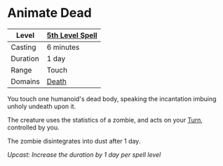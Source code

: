 # Animate Dead

| Level    | [5th Level Spell](../../../Spell%20Level.md) |
| -------- | -------------------------------------------- |
| Casting  | 6 minutes                                    |
| Duration | 1 day                                        |
| Range    | Touch                                        |
| Domains  | [Death](../../../Spell%20Domains/Death.md)   |


You touch one humanoid's dead body, speaking the incantation imbuing unholy undeath upon it.

The creature uses the statistics of a zombie, and acts on your [Turn](../../../../Game%20Procedures/Turn.md), controlled by you. 

The zombie disintegrates into dust after 1 day.


*Upcast: Increase the duration by 1 day per spell level*